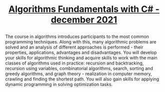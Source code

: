 # <p align="center"><a href="https://softuni.bg/trainings/3637/algorithms-fundamentals-with-c-sharp-december-2021"> Algorithms Fundamentals with C# - december 2021 <a/><p>

The course in algorithms introduces participants to the most common programming techniques. Along with this, many algorithmic problems are solved and an analysis of different approaches is performed - their properties, applications, advantages and disadvantages. You will develop your skills for algorithmic thinking and acquire skills to work with the main classes of algorithms used in practice: recursion and backtracking, recursion using variables, combinatorial algorithms, search, sorting and greedy algorithms, and graph theory - realization in computer memory, crawling and finding the shortest path. You will also gain skills for applying dynamic programming in solving optimization tasks.
